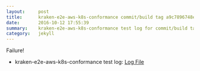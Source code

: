```yaml
---
layout:     post
title:      kraken-e2e-aws-k8s-conformance commit/build tag a9c7896748e80c20863ef31d1e3b4f419407a41b
date:       2016-10-12 17:55:39
summary:    kraken-e2e-aws-k8s-conformance test log for commit/build tag a9c7896748e80c20863ef31d1e3b4f419407a41b.
category:   jekyll
---
```


Failure!

- kraken-e2e-aws-k8s-conformance test log: [Log File](http://s3-us-west-2.amazonaws.com/kraken-e2e-logs/pipelet.kubeme.io/kraken-e2e-aws-k8s-conformance/93/build-log.txt)
